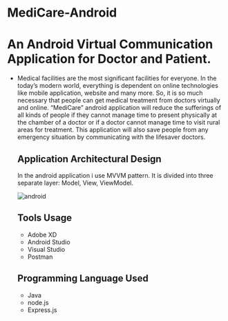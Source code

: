 # MediCare-Android
# An Android Virtual Communication Application for Doctor and Patient.
* Medical facilities are the most significant facilities for everyone. In the today’s modern world, everything is dependent on online technologies like mobile application, website and many more. So, it is so much necessary that people can get medical treatment from doctors virtually and online. “MediCare” android application will reduce the sufferings of all kinds of people if they cannot manage time to present physically at the chamber of a doctor or if a doctor cannot manage time to visit rural areas for treatment. This application will also save people from any emergency situation by communicating with the lifesaver doctors.

  ## Application Architectural Design
  In the android application i use MVVM pattern. It is divided into three separate layer: Model, View, ViewModel.
  
  ![android](https://user-images.githubusercontent.com/59698649/126681129-650d3885-b2a0-43ae-9bfe-da458aa10f78.png)
  ## 
  
  ## Tools Usage
  
    * Adobe XD
    * Android Studio
    * Visual Studio
    * Postman
    
  ## Programming Language Used
  
    * Java
    * node.js
    * Express.js
 

